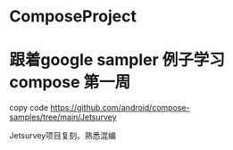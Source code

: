 # ComposeProject

# 跟着google sampler 例子学习compose 第一周

copy code   https://github.com/android/compose-samples/tree/main/Jetsurvey

Jetsurvey项目复刻。熟悉混编
